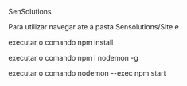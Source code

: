 SenSolutions

Para utilizar navegar ate a pasta Sensolutions/Site e 


executar o comando npm install


executar o comando npm i nodemon -g


executar o comando nodemon --exec npm start

